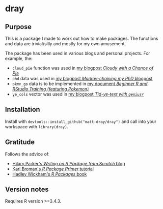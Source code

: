 # dray

## Purpose

This is a package I made to work out how to make packages. The functions and data are trivial/silly and mostly for my own amusement.

The package has been used in various blogs and personal projects. For example, the:

* `cloud_pie` function was used in [my blogpost *Cloudy with a Chance of Pie*](https://www.rostrum.blog/2018/05/25/cloud-pie/)
* `phd` data was used in [my blogpost *Markov-chaining my PhD* blogpost](https://www.rostrum.blog/2018/06/30/markov-chain-phd/)
* `pkmn_go` data is to be implemented in [my document *Beginner R and RStudio Training (featuring Pokemon)*](https://matt-dray.github.io/beginner-r-feat-pkmn/)
* `ye_cols` vector was used in [my blogpost *Tid-ye-text with `geniusr`*](https://www.rostrum.blog/2018/06/05/tid-ye-text/)

## Installation

Install with `devtools::install_github("matt-dray/dray")` and call into your workspace with `library(dray)`.

## Gratitude

Follows the advice of:

* [Hilary Parker's *Writing an R Package from Scratch* blog](https://hilaryparker.com/2014/04/29/writing-an-r-package-from-scratch/)
* [Karl Broman's *R Package Primer* tutorial](https://kbroman.org/pkg_primer/)
* [Hadley Wickham's *R Packages* book](http://r-pkgs.had.co.nz/)

## Version notes

Requires R version >=3.4.3.
